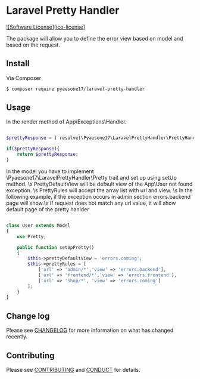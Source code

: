 # Laravel Pretty Handler

[![Software License][ico-license]](LICENSE.md)

The package will allow you to define the error view based on model and based on the request.

## Install

Via Composer

``` bash
$ composer require pyaesone17/laravel-pretty-handler
```

## Usage

In the render method of App\Exceptions\Handler.

``` php

$prettyResponse = ( resolve(\Pyaesone17\LaravelPrettyHandler\PrettyHandler::class)) ($e);

if($prettyResponse){
	return $prettyResponse;
}

```

In the model you have to implement \Pyaesone17\LaravelPrettyHandler\Pretty trait and set up using setUp method. \s
PrettyDefaultView will be default view of the App\User not found exception. \s
PrettyRules will accept the array list with url and view. \s
In the following example, if the exception occurs in admin section errors.backend page will show.\s 
If request does not match any url value, it will show default page of the pretty hanlder 

``` php

class User extends Model
{
    use Pretty;

    public function setUpPretty()
    {
        $this->prettyDefaultView = 'errors.coming';
        $this->prettyRules = [
            ['url' => 'admin/*','view' => 'errors.backend'],
            ['url' => 'frontend/*','view' => 'errors.frontend'],
            ['url' => 'shop/*', 'view' => 'errors.coming']
        ];
    } 
}

```

## Change log

Please see [CHANGELOG](CHANGELOG.md) for more information on what has changed recently.


## Contributing

Please see [CONTRIBUTING](CONTRIBUTING.md) and [CONDUCT](CONDUCT.md) for details.

